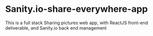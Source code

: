 # Sanity.io-share-everywhere-app
This is a full stack Sharing pictures web app, with ReactJS front-end deliverable, and Sanity.io back end management
